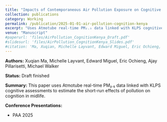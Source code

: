 ```yaml
---
title: "Impacts of Contemporaneous Air Pollution Exposure on Cognitive Performance in Kenya"
collection: publications
category: Working
permalink: /publication/2025-01-01-air-pollution-cognition-kenya
excerpt: "Uses Atmotube real-time PM₂.₅ data linked with KLPS cognitive assessments to estimate short-run effects of pollution on cognition in midlife."
venue: "Manuscript"
#paperurl: 'files/AirPollution_CognitionKenya_Draft.pdf'
#slidesurl: 'files/AirPollution_CognitionKenya_Slides.pdf'
#citation: 'Ma, Xuqian, Michelle Layvant, Edward Miguel, Eric Ochieng, Ajay Pillarisetti, and Michael Walker. (2025). "Impacts of Contemporaneous Air Pollution Exposure on Cognitive Performance in Kenya." Manuscript.'
---
```

**Authors:** Xuqian Ma, Michelle Layvant, Edward Miguel, Eric Ochieng, Ajay Pillarisetti, Michael Walker  

**Status:** Draft finished  

**Summary:** This paper uses Atmotube real-time PM₂.₅ data linked with KLPS cognitive assessments to estimate the short-run effects of pollution on cognition in midlife.  

**Conference Presentations:**  
- PAA 2025